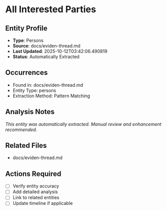 # All Interested Parties

## Entity Profile
- **Type**: Persons
- **Source**: docs/eviden-thread.md
- **Last Updated**: 2025-10-12T03:42:06.490819
- **Status**: Automatically Extracted

## Occurrences
- Found in: docs/eviden-thread.md
- Entity Type: persons
- Extraction Method: Pattern Matching

## Analysis Notes
*This entity was automatically extracted. Manual review and enhancement recommended.*

## Related Files
- docs/eviden-thread.md

## Actions Required
- [ ] Verify entity accuracy
- [ ] Add detailed analysis
- [ ] Link to related entities
- [ ] Update timeline if applicable

